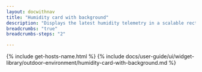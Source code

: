 ```yaml
---
layout: docwithnav
title: "Humidity card with background"
description: "Displays the latest humidity telemetry in a scalable rectangle card with the background image."
breadcrumbs: "true"
breadcrumbs-steps: "2"

---
```

{% include get-hosts-name.html %}
{% include docs/user-guide/ui/widget-library/outdoor-environment/humidity-card-with-background.md %}
